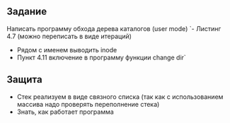 ## Задание
Написать программу обхода дерева каталогов (user mode)
`- Листинг 4.7 (можно переписать в виде итераций)
- Рядом с именем выводить inode
- Пункт 4.11 включение в программу функции change dir`

## Защита
- Стек реализуем в виде связного списка (так как с использованием массива надо проверять переполнение стека)
- Знать, как работает программа